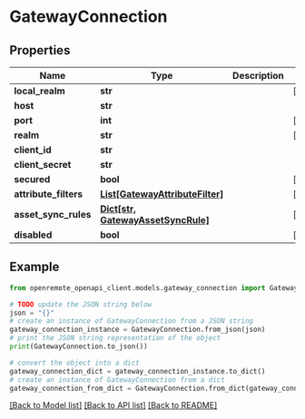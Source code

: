 # GatewayConnection


## Properties

Name | Type | Description | Notes
------------ | ------------- | ------------- | -------------
**local_realm** | **str** |  | [optional] 
**host** | **str** |  | 
**port** | **int** |  | [optional] 
**realm** | **str** |  | [optional] 
**client_id** | **str** |  | 
**client_secret** | **str** |  | 
**secured** | **bool** |  | [optional] 
**attribute_filters** | [**List[GatewayAttributeFilter]**](GatewayAttributeFilter.md) |  | [optional] 
**asset_sync_rules** | [**Dict[str, GatewayAssetSyncRule]**](GatewayAssetSyncRule.md) |  | [optional] 
**disabled** | **bool** |  | [optional] 

## Example

```python
from openremote_openapi_client.models.gateway_connection import GatewayConnection

# TODO update the JSON string below
json = "{}"
# create an instance of GatewayConnection from a JSON string
gateway_connection_instance = GatewayConnection.from_json(json)
# print the JSON string representation of the object
print(GatewayConnection.to_json())

# convert the object into a dict
gateway_connection_dict = gateway_connection_instance.to_dict()
# create an instance of GatewayConnection from a dict
gateway_connection_from_dict = GatewayConnection.from_dict(gateway_connection_dict)
```
[[Back to Model list]](../README.md#documentation-for-models) [[Back to API list]](../README.md#documentation-for-api-endpoints) [[Back to README]](../README.md)


